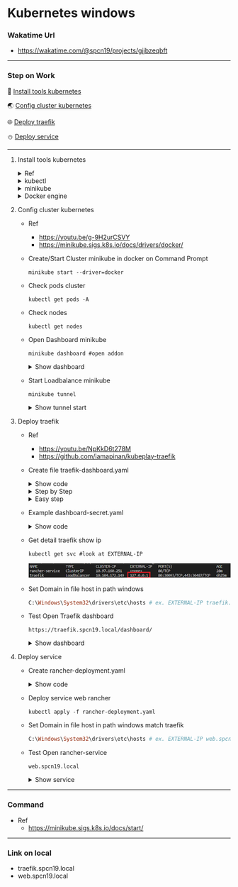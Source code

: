 # Kubernetes windows
### Wakatime Url
  - https://wakatime.com/@spcn19/projects/gjjbzeqbft

---

### Step on Work
<div> 

:baby_bottle: [Install tools kubernetes](#install-tools)
</div>
<div>

:earth_asia: [Config cluster kubernetes](#Config-cluster)
</div>
<div>

:globe_with_meridians: [Deploy traefik](#deploy-traefik)
</div>
<div> 

:snowman: [Deploy service](#deploy-service)
</div>

---

1. Install tools kubernetes <a id="install-tools"></a>
    <details>
    <summary>Ref</summary>

    - https://youtu.be/g-9H2urCSVY

    </details>

    <details>
    <summary>kubectl</summary>

    - Ref
      - https://kubernetes.io/docs/tasks/tools/install-kubectl-windows/

    - download Kubectl.exe to path want

      ```
      curl.exe -LO "https://dl.k8s.io/release/v1.26.0/bin/windows/amd64/kubectl.exe"
      ```
      
    - Add Path to environment variable

      - Search environment
  
        ![](image/environment.png)

      - Click Environment Variables...

        ![](image/clickEnVa.png)

      - Select Path Click Edit

        ![](image/selectPath.png)

      - Click New
        
        ![](image/listPath.png)

      - Add Path that have kubectl.exe
      - Click OK
  
    - Test Kubectl enable 
      ```
      kubectl version --client
      ```

    </details>
    
    <details>
    <summary>minikube</summary>

    - Ref
      - https://minikube.sigs.k8s.io/docs/start/

    - download minikube.exe
      ```ruby
      New-Item -Path 'c:<path want to install>' -Name 'minikube' -ItemType Directory -Force #create folder minikube
      Invoke-WebRequest -OutFile 'c:<path want to install>\minikube\minikube.exe' -Uri 'https://github.com/kubernetes/minikube/releases/latest/download/minikube-windows-amd64.exe' -UseBasicParsing #download install to path
      ```

    - Add Path to environment variable run Admin
      ```ruby
      $oldPath = [Environment]::GetEnvironmentVariable('Path', [EnvironmentVariableTarget]::Machine)
      if ($oldPath.Split(';') -inotcontains 'C:<path folder minikube.exe>'){ `
      [Environment]::SetEnvironmentVariable('Path', $('{0};C:<path folder minikube.exe>' -f $oldPath), [EnvironmentVariableTarget]::Machine) `
      }
      ```
    - Restart Terminal

    </details>

    <details>
    <summary>Docker engine</summary>

    - Install linux ubuntu on windows
    - Install docker desktop
      - https://www.docker.com/products/docker-desktop/

    - Open docker desktop

    </details>

2. Config cluster kubernetes <a id="Config-cluster"></a>
   - Ref 
     - https://youtu.be/g-9H2urCSVY
     - https://minikube.sigs.k8s.io/docs/drivers/docker/

   - Create/Start Cluster minikube in docker on Command Prompt
     ```
     minikube start --driver=docker
     ```

   - Check pods cluster
     ```
     kubectl get pods -A
     ```
  
   - Check nodes 
     ```
     kubectl get nodes
     ```
   
   - Open Dashboard minikube
     ```
     minikube dashboard #open addon
     ```
     <details>
     <summary>Show dashboard</summary>

     ![](image/dashboard-minikube.png)

     </details>

   - Start Loadbalance minikube
     ```
     minikube tunnel
     ```
     <details>
     <summary>Show tunnel start</summary>

     ![](image/miniTunnel.png)

     </details>

3. Deploy traefik <a id="deploy-traefik"></a>
   - Ref
     - https://youtu.be/NpKkD6t278M
     - https://github.com/iamapinan/kubeplay-traefik

   - Create file traefik-dashboard.yaml
     <details>
     <summary>Show code</summary>

      ```yaml
      apiVersion: traefik.containo.us/v1alpha1 #define api version is traefik.containo.us/v1alpha1 for revert proxy , load balance and auto set SSL/TLS option traefik
      kind: Middleware #define type object is Middleware for connect service
      metadata:
        name: traefik-basic-authen #define name object traefik-basic-authen
        namespace: spcn19 #define namespace want install traefik-basic-authen
      spec: #define spec in traefik-basic-authen
        basicAuth: #define secure for access to traefik
          secret: dashboard-auth-secret #define pod secure this is name dashboard-auth-secret
          removeHeader: true #set remove header for upspeed and up efficiency
      ---
      apiVersion: traefik.containo.us/v1alpha1
      kind: IngressRoute #define type object ingressRount for setup route
      metadata:
        name: traefik-dashboard
        namespace: spcn19 #define namespace want install traefik-dashboard
        annotations:
          kubernetes.io/ingress.class: traefik #define connect ingress this is traefik for set ingress
          traefik.ingress.kubernetes.io/router.middlewares: traefik-basic-authen #define middleware use in ingress by start from ingress.class
      spec: #define spec in traefik-dashboard
        entryPoints:
          - websecure #define entrypoints is websecure
        routes: #define route
          - match: Host(`traefik.spcn19.local`) && (PathPrefix(`/dashboard`) || PathPrefix(`/api`)) #define condition access traefik-dashboard
            kind: Rule #define type object is Rule for access
            middlewares: #define middleware before access service api@internal
              - name: traefik-basic-authen #use middleware name traefik-basic-authen authentication
                namespace: spcn19 #this run on space spcn19
            services: #services on Traefik
              - name: api@internal #name service
                kind: TraefikService #define type object is TraefikService for service api@internal
      ```

     </details>

     <details>
     <summary>Step by Step</summary>
      
      - Create namespace
        ```ps1
        kubectl create namespace <namespace>
        kubectl config set-context --current --namespace=<namespace>
        ```

      - Deploy CRD and RBAC of kubernetes
        ```ps1
        kubectl apply -f https://raw.githubusercontent.com/traefik/traefik/v2.9/docs/content/reference/dynamic-configuration/kubernetes-crd-definition-v1.yml
        kubectl apply -f https://raw.githubusercontent.com/traefik/traefik/v2.9/docs/content/reference/dynamic-configuration/kubernetes-crd-rbac.yml
        ```

      - Install helm
        ```ps1
        Set-ExecutionPolicy RemoteSigned -Scope CurrentUser
        irm get.scoop.sh | iex
        scoop install helm
        ```

      - Install traefik chart
        ```
        helm repo add traefik https://traefik.github.io/charts
        helm repo update 
        helm install traefik traefik/traefik
        ```

      - Check service and pod traefik
        ```ps1
        kubectl get svc -l app.kubernetes.io/name=traefik
        kubectl get po -l app.kubernetes.io/name=traefik
        ```

      - Define authenticat password traefik
        ```ps1
        bash -c "htpasswd -nB user | tee auth-secret"
        kubectl create secret generic -n <namespace> dashboard-auth-secret --from-file=users=auth-secret -o yaml --dry-run=client | tee dashboard-secret.yaml
        ```

      - Deploy traefik and dashboard
        ```ps1
        kubectl apply -f traefik-dashboard.yaml
        ```

      - Deploy secure authentication traefik
        ```ps1
        kubectl apply -f dashboard-secret.yaml
        ```
    
     </details>

     <details>
     <summary>Easy step</summary>
      
      - Create file traefik-setup.ps1
        - <details>
          <summary>Show code</summary>

          ```ps1
          #powershell

          $KUBE_NAMESPACE = Read-Host -Prompt "Please enter namespace in file traefik-dashboard.yaml " #Enter name space same namespace in traefik-dashboard.yaml
          Write-Output "Traefik will install to $KUBE_NAMESPACE" 

          kubectl create namespace $KUBE_NAMESPACE #create namespace on cluster
          kubectl config set-context --current --namespace=$KUBE_NAMESPACE #set config on kube defalt namespace
          kubectl apply -f https://raw.githubusercontent.com/traefik/traefik/v2.9/docs/content/reference/dynamic-configuration/kubernetes-crd-definition-v1.yml #deploy CRD define resource ingress middleware tls
          kubectl apply -f https://raw.githubusercontent.com/traefik/traefik/v2.9/docs/content/reference/dynamic-configuration/kubernetes-crd-rbac.yml #apply RBAC kubernetes define role for CRD

          if ( -Not (Get-Command scoop -ErrorAction Ignore)) { #check scoop already
            #install scoop
            $username = Read-Host -Prompt "Username " #Read Username computer
            irm get.scoop.sh | iex #install scoop
            $env:Path -split ';' > $null #define environment
            $env:Path += ";C:\Users\$username\scoop\shims" > $null #define environment
          }

          if ( -Not (Get-Command helm -ErrorAction Ignore)) { #check helm already
            #install helm
            scoop install helm
          }

          helm repo add traefik https://traefik.github.io/charts # add repo traefik charts is traefik in helm
          helm repo update # update repo to make prepare install traefik charts
          helm install traefik traefik/traefik # Install traefik chart to make loadbalance and reverse Proxy 

          kubectl get svc -l app.kubernetes.io/name=traefik #Get service label name app.kubernetes.io/ name = traefik
          kubectl get po -l app.kubernetes.io/name=traefik #Get pod label name app.kubernetes.io/ name = traefik

          $UserTraefik = Read-Host -Prompt "Username Traefik " #Enter Username Login Traefik

          if ( -Not ("$UserTraefik" -eq " ")) { #Check emply value
            bash -c "htpasswd -nB $UserTraefik | tee auth-secret" #Create password to hash and secret of authenticat traefik
            kubectl create secret generic -n $KUBE_NAMESPACE dashboard-auth-secret --from-file=users=auth-secret -o yaml --dry-run=client | tee dashboard-secret.yaml
              #create kubernetes secure and create dashboard-secret.yaml
              # -n => namespace
              # --from-file=users=auth-secret => set secure from file auth-secret and use is key users
              # -o yaml => output file .yaml
              # --dry-run=client => create secure object not sent to kube API server but will check syntax and validation
            kubectl apply -f traefik-dashboard.yaml #Deploy traefik-dashboard.yaml for start traefik and dashboard
            kubectl apply -f dashboard-secret.yaml #Deploy dashboard-secret.yaml for start secure authentication traefik
            rm auth-secret #remove file auth-secret 
            rm dashboard-secret.yaml #remove file dashboard-secret.yaml
          }
          ```

          </details>

      - Run file traefik-setup.ps1
      ```
      ./traefik-setup.ps1
      ```

     </details>
    
   - Example dashboard-secret.yaml 
     <details>
     <summary>Show code</summary>

      ```yaml
      apiVersion: v1
      data:
        users: "" #genarate hash by kubectl create secret generic
      kind: Secret #define type object is Secret for authentication
      metadata:
        creationTimestamp: null
        name: dashboard-auth-secret
        namespace: "" #match Traefik in here genarate by powershell user enter namespace
      ```

     </details>

   - Get detail traefik show ip
     ```
     kubectl get svc #look at EXTERNAL-IP
     ```
     ![](image/External_IP.png)

   - Set Domain in file host in path windows
     ```ruby
     C:\Windows\System32\drivers\etc\hosts # ex. EXTERNAL-IP traefik.spcn19.local
     ```

   - Test Open Traefik dashboard
     ```
     https://traefik.spcn19.local/dashboard/
     ```
     <details>
     <summary>Show dashboard</summary>

     ![](image/dashboard-t5k.png)

   </details>

4. Deploy service <a id="deploy-service"></a>
   - Create rancher-deployment.yaml
     <details>
     <summary>Show code</summary>
     
     ```yaml
      apiVersion: apps/v1 #define apiVersion is apps/v1
      kind: Deployment #define type object is deployment for create pod replicas and rolling update
      metadata: #define metadata for deployment
        name: rancher-deployment #define name object is rancher-deployment
        namespace: spcn19 #define namespace want install rancher-deployment
      spec:
        replicas: 1 #define node cluster want create pod
        selector: #define selector pod
          matchLabels: #define match label pod to deployment
            app: rancher #define label pod want create on deployment
        template: #define template create container
          metadata:
            labels:
              app: rancher #create on deployment matchLabels is app: rancher
          spec: #spec on pod
            containers: #create container
            - name: rancher #name container
              image: rancher/hello-world #image container
              ports: #define port need for container
              - containerPort: 80 #port 80
      ---
      apiVersion: v1
      kind: Service #define type object is Service for loadbalance
      metadata: 
        name: rancher-service
        labels:
          name: rancher-service
        namespace: spcn19 #run on namespace spcn19
      spec: #define service for access pod
        selector: #define selector pod match service will loadbalance
          app: rancher #label match pod label app: rancher => rancher-deployment
        ports:
        - name: http #name port
          port: 80 #port service running on host
          protocol: TCP #protocal that the service use
          targetPort: 80 #port that container use
      ---
      apiVersion: traefik.containo.us/v1alpha1 #define api version is traefik.containo.us/v1alpha1 for revert proxy , load balance and auto set SSL/TLS option traefik
      kind: IngressRoute #define type object ingressRount for setup route
      metadata:
        name: service-ingress
        namespace: spcn19
      spec:
        entryPoints:
          - web #http
          - websecure #https
        routes:
        - match: Host(`web.spcn19.local`) #access on url
          kind: Rule #define type object is Rule for access
          services: #define service want access
          - name: rancher-service #define service want access name rancher-service
            port: 80 #define port accesss on port 80
     ```

     </details>
   - Deploy service web rancher
     ```
     kubectl apply -f rancher-deployment.yaml
     ```
   
   - Set Domain in file host in path windows match traefik
     ```ruby
     C:\Windows\System32\drivers\etc\hosts # ex. EXTERNAL-IP web.spcn19.local 
     ```

   - Test Open rancher-service
     ```
     web.spcn19.local 
     ```
     <details>
     <summary>Show service</summary>

     ![](image/web_spcn19local.png) 

     </details>

---

### Command 
 - Ref 
   - https://minikube.sigs.k8s.io/docs/start/

---

### Link on local
 - traefik.spcn19.local
 - web.spcn19.local 

